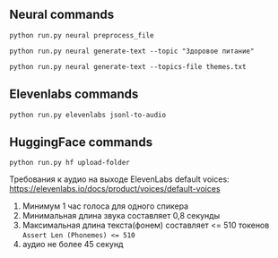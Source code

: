 ## Neural commands
```ssh
python run.py neural preprocess_file
```
```ssh
python run.py neural generate-text --topic "Здоровое питание"
```
```ssh
python run.py neural generate-text --topics-file themes.txt
```
## Elevenlabs commands
```ssh
python run.py elevenlabs jsonl-to-audio
```
## HuggingFace commands
```ssh
python run.py hf upload-folder
```

Требования к аудио на выходе
ElevenLabs default voices: https://elevenlabs.io/docs/product/voices/default-voices
1. Минимум 1 час голоса для одного спикера
2. Минимальная длина звука составляет 0,8 секунды
3. Максимальная длина текста(фонем) составляет <= 510 токенов `Assert Len (Phonemes) <= 510`
4. аудио не более 45 секунд 